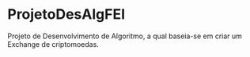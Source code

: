 # ProjetoDesAlgFEI
Projeto de Desenvolvimento de Algoritmo, a qual baseia-se em criar um Exchange de criptomoedas.
